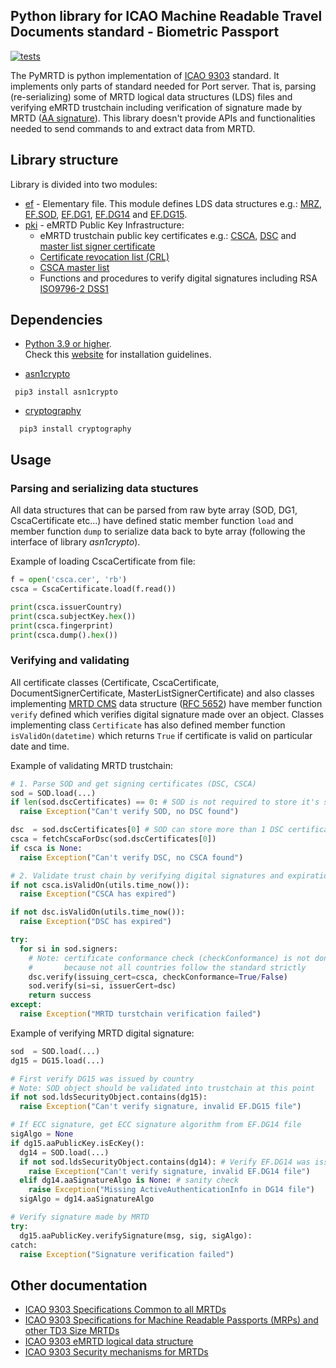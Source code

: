 ## Python library for ICAO Machine Readable Travel Documents standard - Biometric Passport
[![tests](https://github.com/ZeroPass/pymrtd/actions/workflows/tests.yml/badge.svg?branch=master)](https://github.com/ZeroPass/pymrtd/actions/workflows/tests.yml)

The PyMRTD is python implementation of [ICAO 9303](https://www.icao.int/publications/pages/publication.aspx?docnum=9303) standard.
It implements only parts of standard needed for Port server. That is, parsing (re-serializing) some of MRTD logical data structures (LDS) files
and verifying eMRTD trustchain including verification of signature made by MRTD ([AA signature](https://github.com/ZeroPass/port-py-server/blob/949d44b8bebe6d79cb529e8f7d9f922cb39e48a5/src/pymrtd/pki/keys.py#L231-L249)).
This library doesn't provide APIs and functionalities needed to send commands to and extract data from MRTD.

## Library structure
Library is divided into two modules:
* [ef](https://github.com/ZeroPass/port-py-server/tree/master/src/pymrtd/ef) - Elementary file. This module defines LDS data structures
e.g.: [MRZ](https://github.com/ZeroPass/port-py-server/blob/11a211266ac69616e2863ce4ea250d66329918b9/src/pymrtd/ef/mrz.py), [EF.SOD](https://github.com/ZeroPass/port-py-server/blob/6abe36a9ffbfabed8c4f1d62722a00de0db47f3e/src/pymrtd/ef/sod.py#L135-L195), [EF.DG1](https://github.com/ZeroPass/port-py-server/blob/6abe36a9ffbfabed8c4f1d62722a00de0db47f3e/src/pymrtd/ef/dg.py#L148-L158), [EF.DG14](https://github.com/ZeroPass/port-py-server/blob/6abe36a9ffbfabed8c4f1d62722a00de0db47f3e/src/pymrtd/ef/dg.py#L161-L185) and [EF.DG15](https://github.com/ZeroPass/port-py-server/blob/6abe36a9ffbfabed8c4f1d62722a00de0db47f3e/src/pymrtd/ef/dg.py#L189-L203).
* [pki](https://github.com/ZeroPass/port-py-server/tree/master/src/pymrtd/pki) - eMRTD Public Key Infrastructure:
  - eMRTD trustchain public key certificates e.g.: [CSCA](https://github.com/ZeroPass/port-py-server/blob/3a2d430abf3df95fdfdfa86159b12b48fd84aaf1/src/pymrtd/pki/x509.py#L121-L153), [DSC](https://github.com/ZeroPass/port-py-server/blob/3a2d430abf3df95fdfdfa86159b12b48fd84aaf1/src/pymrtd/pki/x509.py#L193-L219) and [master list signer certificate](https://github.com/ZeroPass/port-py-server/blob/3a2d430abf3df95fdfdfa86159b12b48fd84aaf1/src/pymrtd/pki/x509.py#L157-L189)
  - [Certificate revocation list (CRL)](https://github.com/ZeroPass/port-py-server/blob/949d44b8bebe6d79cb529e8f7d9f922cb39e48a5/src/pymrtd/pki/crl.py)
  - [CSCA master list](https://github.com/ZeroPass/port-py-server/blob/949d44b8bebe6d79cb529e8f7d9f922cb39e48a5/src/pymrtd/pki/ml.py#L40-L87)
  - Functions and procedures to verify digital signatures including RSA [ISO9796-2 DSS1](https://github.com/ZeroPass/port-py-server/blob/949d44b8bebe6d79cb529e8f7d9f922cb39e48a5/src/pymrtd/pki/iso9796e2.py)
## Dependencies
* [Python 3.9 or higher](https://www.python.org/downloads/).<br>
  Check this [website](https://wiki.python.org/moin/BeginnersGuide/Download) for installation guidelines.

* [asn1crypto](https://github.com/wbond/asn1crypto)
```
 pip3 install asn1crypto
```

* [cryptography](https://github.com/pyca/cryptography)
```
  pip3 install cryptography
```

## Usage
### Parsing and serializing data stuctures
All data structures that can be parsed from raw byte array (SOD, DG1, CscaCertificate etc...) have defined
static member function `load` and member function `dump` to serialize data back to byte array (following the interface of library *asn1crypto*).

Example of loading CscaCertificate from file:
```python
f = open('csca.cer', 'rb')
csca = CscaCertificate.load(f.read())

print(csca.issuerCountry)
print(csca.subjectKey.hex())
print(csca.fingerprint)
print(csca.dump().hex())
```

### Verifying and validating
All certificate classes (Certificate, CscaCertificate, DocumentSignerCertificate, MasterListSignerCertificate) and also classes implementing [MRTD CMS](https://github.com/ZeroPass/port-py-server/blob/45d92ef090506db3d202178b5742854ebebf16fd/src/pymrtd/pki/cms.py#L180) data structure ([RFC 5652](https://tools.ietf.org/html/rfc5652)) have member function `verify` defined which verifies digital signature made over an object.
Classes implementing class `Certificate` has also defined member function `isValidOn(datetime)` which returns `True` if certificate is valid on particular date and time.

Example of validating MRTD trustchain:
```python
# 1. Parse SOD and get signing certificates (DSC, CSCA)
sod = SOD.load(...)
if len(sod.dscCertificates) == 0: # SOD is not required to store it's signer DSC certificate.
  raise Exception("Can't verify SOD, no DSC found")

dsc  = sod.dscCertificates[0] # SOD can store more than 1 DSC certificate by definition
csca = fetchCscaForDsc(sod.dscCertificates[0])
if csca is None:
  raise Exception("Can't verify DSC, no CSCA found")

# 2. Validate trust chain by verifying digital signatures and expiration time of certificates
if not csca.isValidOn(utils.time_now()):
  raise Exception("CSCA has expired")

if not dsc.isValidOn(utils.time_now()):
  raise Exception("DSC has expired")

try:
  for si in sod.signers:
    # Note: certificate conformance check (checkConformance) is not done by default
    #       because not all countries follow the standard strictly
    dsc.verify(issuing_cert=csca, checkConformance=True/False)
    sod.verify(si=si, issuerCert=dsc)
    return success
except:
  raise Exception("MRTD turstchain verification failed")
```

Example of verifying MRTD digital signature:
```python
sod  = SOD.load(...)
dg15 = DG15.load(...)

# First verify DG15 was issued by country
# Note: SOD object should be validated into trustchain at this point
if not sod.ldsSecurityObject.contains(dg15):
  raise Exception("Can't verify signature, invalid EF.DG15 file")

# If ECC signature, get ECC signature algorithm from EF.DG14 file
sigAlgo = None
if dg15.aaPublicKey.isEcKey():
  dg14 = SOD.load(...)
  if not sod.ldsSecurityObject.contains(dg14): # Verify EF.DG14 was issued by country
    raise Exception("Can't verify signature, invalid EF.DG14 file")
  elif dg14.aaSignatureAlgo is None: # sanity check
    raise Exception("Missing ActiveAuthenticationInfo in DG14 file")
  sigAlgo = dg14.aaSignatureAlgo

# Verify signature made by MRTD
try:
  dg15.aaPublicKey.verifySignature(msg, sig, sigAlgo):
catch:
  raise Exception("Signature verification failed")
```

## Other documentation
* [ICAO 9303 Specifications Common to all MRTDs](https://www.icao.int/publications/Documents/9303_p3_cons_en.pdf)
* [ICAO 9303 Specifications for Machine Readable Passports (MRPs) and other TD3 Size MRTDs](https://www.icao.int/publications/Documents/9303_p4_cons_en.pdf)
* [ICAO 9303 eMRTD logical data structure](https://www.icao.int/publications/Documents/9303_p10_cons_en.pdf)
* [ICAO 9303 Security mechanisms for MRTDs](https://www.icao.int/publications/Documents/9303_p11_cons_en.pdf)
